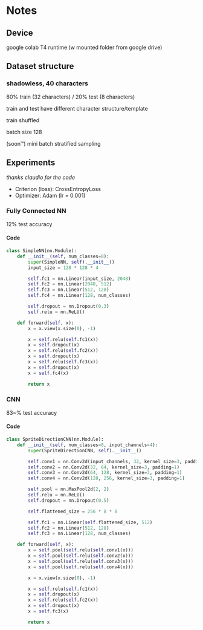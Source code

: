 # Notes

## Device

google colab T4 runtime (w mounted folder from google drive)

## Dataset structure

### shadowless, 40 characters

80% train (32 characters) / 20% test (8 characters)

train and test have different character structure/template

train shuffled

batch size 128

(soon™) mini batch stratified sampling

## Experiments

*thanks claudio for the code*

- Criterion (loss): CrossEntropyLoss
- Optimizer: Adam (lr = 0.001)

### Fully Connected NN

12% test accuracy

#### Code

```python
class SimpleNN(nn.Module):
    def __init__(self, num_classes=8):
        super(SimpleNN, self).__init__()
        input_size = 128 * 128 * 4

        self.fc1 = nn.Linear(input_size, 2048)
        self.fc2 = nn.Linear(2048, 512)
        self.fc3 = nn.Linear(512, 128)
        self.fc4 = nn.Linear(128, num_classes)

        self.dropout = nn.Dropout(0.3)
        self.relu = nn.ReLU()

    def forward(self, x):
        x = x.view(x.size(0), -1)

        x = self.relu(self.fc1(x))
        x = self.dropout(x)
        x = self.relu(self.fc2(x))
        x = self.dropout(x)
        x = self.relu(self.fc3(x))
        x = self.dropout(x)
        x = self.fc4(x)

        return x
```

### CNN

83~% test accuracy

#### Code

```python
class SpriteDirectionCNN(nn.Module):
    def __init__(self, num_classes=8, input_channels=4):
        super(SpriteDirectionCNN, self).__init__()

        self.conv1 = nn.Conv2d(input_channels, 32, kernel_size=3, padding=1)
        self.conv2 = nn.Conv2d(32, 64, kernel_size=3, padding=1)
        self.conv3 = nn.Conv2d(64, 128, kernel_size=3, padding=1)
        self.conv4 = nn.Conv2d(128, 256, kernel_size=3, padding=1)

        self.pool = nn.MaxPool2d(2, 2)
        self.relu = nn.ReLU()
        self.dropout = nn.Dropout(0.5)

        self.flattened_size = 256 * 8 * 8

        self.fc1 = nn.Linear(self.flattened_size, 512)
        self.fc2 = nn.Linear(512, 128)
        self.fc3 = nn.Linear(128, num_classes)

    def forward(self, x):
        x = self.pool(self.relu(self.conv1(x)))
        x = self.pool(self.relu(self.conv2(x)))
        x = self.pool(self.relu(self.conv3(x)))
        x = self.pool(self.relu(self.conv4(x)))

        x = x.view(x.size(0), -1)

        x = self.relu(self.fc1(x))
        x = self.dropout(x)
        x = self.relu(self.fc2(x))
        x = self.dropout(x)
        x = self.fc3(x)

        return x
```
